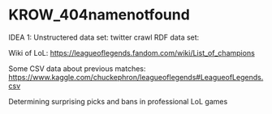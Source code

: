 # KROW_404namenotfound

IDEA 1:
Unstructered data set: twitter crawl
RDF data set: 

Wiki of LoL:
https://leagueoflegends.fandom.com/wiki/List_of_champions

Some CSV data about previous matches:
https://www.kaggle.com/chuckephron/leagueoflegends#LeagueofLegends.csv


Determining surprising picks and bans in professional LoL games




